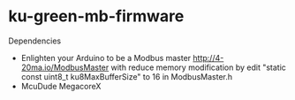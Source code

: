 # ku-green-mb-firmware
 
 Dependencies
  * Enlighten your Arduino to be a Modbus master http://4-20ma.io/ModbusMaster with reduce memory modification by edit "static const uint8_t ku8MaxBufferSize" to 16 in ModbusMaster.h
  * McuDude MegacoreX 
  
  
   
